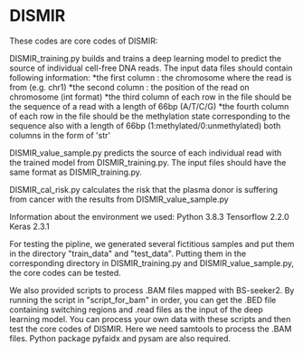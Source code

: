 # DISMIR
These codes are core codes of DISMIR:

DISMIR_training.py builds and trains a deep learning model to predict the source of individual cell-free DNA reads. The input data files should contain following information:
    *the first column : the chromosome where the read is from (e.g. chr1)
    *the second column : the position of the read on chromosome (int format)
    *the third column of each row in the file should be the sequence of a read with a length of 66bp (A/T/C/G)
    *the fourth column of each row in the file should be the methylation state corresponding to the sequence also with a length of 66bp (1:methylated/0:unmethylated) both columns in the form of 'str'
    
DISMIR_value_sample.py predicts the source of each individual read with the trained model from DISMIR_training.py. The input files should have the same format as DISMIR_training.py.

DISMIR_cal_risk.py calculates the risk that the plasma donor is suffering from cancer with the results from DISMIR_value_sample.py

Information about the environment we used:
Python 3.8.3
Tensorflow 2.2.0
Keras 2.3.1


For testing the pipline, we generated several fictitious samples and put them in the directory "train_data" and "test_data". Putting them in the corresponding directory in DISMIR_training.py and DISMIR_value_sample.py, the core codes can be tested.

We also provided scripts to process .BAM files mapped with BS-seeker2. By running the script in "script_for_bam" in order, you can get the .BED file containing switching regions and .read files as the input of the deep learning model. You can process your own data with these scripts and then test the core codes of DISMIR. Here we need samtools to process the .BAM files. Python package pyfaidx and pysam are also required.
